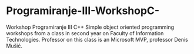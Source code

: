 # Programiranje-III-WorkshopC-
Workshop Programiranje III C++
Simple object oriented programming workshops from a class in second year on Faculty of Information Technologies.
Professor on this class is an Microsoft MVP, professor Denis Mušić.

